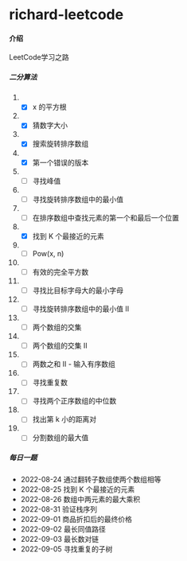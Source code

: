 # richard-leetcode

#### 介绍
LeetCode学习之路
##### 二分算法
1. -[x] x 的平方根
2. -[x] 猜数字大小
3. -[x] 搜索旋转排序数组
4. -[x] 第一个错误的版本
5. -[ ] 寻找峰值
6. -[ ] 寻找旋转排序数组中的最小值
7. -[ ] 在排序数组中查找元素的第一个和最后一个位置
8. -[x] 找到 K 个最接近的元素
9. -[ ] Pow(x, n)
10. -[ ] 有效的完全平方数
11. -[ ] 寻找比目标字母大的最小字母
12. -[ ] 寻找旋转排序数组中的最小值 II
13. -[ ] 两个数组的交集
14. -[ ] 两个数组的交集 II
15. -[ ] 两数之和 II - 输入有序数组
16. -[ ] 寻找重复数
17. -[ ] 寻找两个正序数组的中位数
18. -[ ] 找出第 k 小的距离对
19. -[ ] 分割数组的最大值

##### 每日一题
+ 2022-08-24  通过翻转子数组使两个数组相等
+ 2022-08-25  找到 K 个最接近的元素
+ 2022-08-26  数组中两元素的最大乘积
+ 2022-08-31  验证栈序列
+ 2022-09-01  商品折扣后的最终价格
+ 2022-09-02  最长同值路径
+ 2022-09-03  最长数对链
+ 2022-09-05  寻找重复的子树


